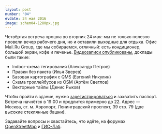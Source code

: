 ```yaml
---
layout: post
number: "04"
evdate: 24 мая 2016
image: schem04-1280px.jpg
---
```

Четвёртая встреча прошла во вторник 24 мая: мы не только полезно провели вечер рабочего дня, но и оставили выходные для отдыха. Офис Mail.Ru Group, где мы собираемся, отличный: есть кондиционер, большой экран, кофе и печенье. [Видеозаписи опубликованы](https://www.youtube.com/playlist?list=PLkvzAel8ISD39I0DhfbpPGdJXmHm9qiJq), доклады были такие:

* Indoor-схема тегирования (Александр Петров)
* Правки без пакета (Илья Зверев)
* Базовая картография с QMS (Евгений Никулин)
* Схема троллейбусов из OSM (Артём Светлов)
* Векторные тайлы (Денис Рыков)

Чтобы пройти в здание, нужно [зарегистрироваться](https://corp.mail.ru/ru/press/events/217/) и захватить паспорт. Встреча начнётся в 19:00 и продлится примерно до 22. Адрес — Москва, ст. м. Аэропорт, Ленинградский проспект, 39 стр. 79 (две высокие стеклянные башни).

Задавайте вопросы и хвастайтесь, что идёте, на форумах [OpenStreetMap](http://forum.openstreetmap.org/viewtopic.php?id=54436) и [ГИС-Лаб](http://gis-lab.info/forum/viewtopic.php?f=12&t=21059).
